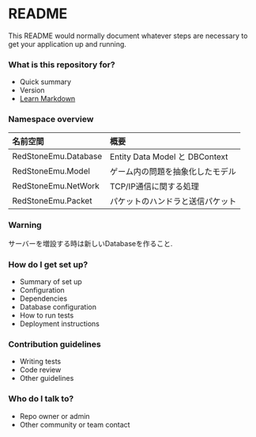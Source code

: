 # README #

This README would normally document whatever steps are necessary to get your application up and running.

### What is this repository for? ###

* Quick summary
* Version
* [Learn Markdown](https://bitbucket.org/tutorials/markdowndemo)

### Namespace overview ###

| 名前空間 | 概要 |
|:-----------|:------------|
| RedStoneEmu.Database | Entity Data Model と DBContext |
| RedStoneEmu.Model | ゲーム内の問題を抽象化したモデル |
| RedStoneEmu.NetWork| TCP/IP通信に関する処理 |
| RedStoneEmu.Packet| パケットのハンドラと送信パケット |

### Warning ###

サーバーを増設する時は新しいDatabaseを作ること.

### How do I get set up? ###

* Summary of set up
* Configuration
* Dependencies
* Database configuration
* How to run tests
* Deployment instructions

### Contribution guidelines ###

* Writing tests
* Code review
* Other guidelines

### Who do I talk to? ###

* Repo owner or admin
* Other community or team contact